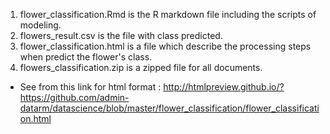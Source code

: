 1. flower_classification.Rmd is the R markdown file including the scripts of modeling.  
2. flowers_result.csv is the file with class predicted.  
3. flower_classification.html is a file which describe the processing steps when predict the flower's class. 
4. flowers_classification.zip is a zipped file for all documents.
- See from this link for html format : http://htmlpreview.github.io/?https://github.com/admin-datarm/datascience/blob/master/flower_classification/flower_classification.html  
